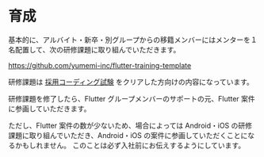# 育成

基本的に、アルバイト・新卒・別グループからの移籍メンバーにはメンターを１名配置して、次の研修課題に取り組んでいただきます。

https://github.com/yumemi-inc/flutter-training-template

研修課題は [採用コーディング試験] をクリアした方向けの内容になっています。

研修課題を修了したら、Flutter グループメンバーのサポートの元、Flutter 案件に参画していただきます。

ただし、Flutter 案件の数が少ないため、場合によっては Android・iOS の研修課題に取り組んでいただき、Android・iOS の案件に参画していただくことになるかもしれません。
このことは必ず入社前にお伝えするようにしています。

<!-- Links -->

[採用コーディング試験]: https://github.com/yumemi-inc/flutter-engineer-codecheck
